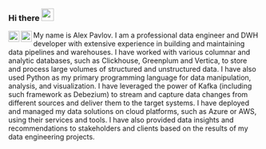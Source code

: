 ### Hi there <img src="https://media.giphy.com/media/hvRJCLFzcasrR4ia7z/giphy.gif" width="25px">

<a href="https://linkedin.com/in/pavlov-aleksandr">
  <img align="left" alt="LinkdeIn" width="22px" src="https://cdn.jsdelivr.net/npm/simple-icons@v3/icons/linkedin.svg" />
</a>
<a href="https://t.me/aleksandrpavlov">
  <img align="left" alt="Alex Pavlov's Telegram" width="22px" src="https://cdn.jsdelivr.net/npm/simple-icons@v3/icons/telegram.svg" />
</a>
My name is Alex Pavlov. 
I am a professional data engineer and DWH developer with extensive experience in building and maintaining data pipelines and warehouses. I have worked with various columnar and analytic databases, such as Clickhouse, Greenplum and Vertica, to store and process large volumes of structured and unstructured data. I have also used Python as my primary programming language for data manipulation, analysis, and visualization. I have leveraged the power of Kafka (including such framework as Debezium) to stream and capture data changes from different sources and deliver them to the target systems. I have deployed and managed my data solutions on cloud platforms, such as Azure or AWS, using their services and tools. I have also provided data insights and recommendations to stakeholders and clients based on the results of my data engineering projects.






<!--
**aipavlo/aipavlo** is a ✨ _special_ ✨ repository because its `README.md` (this file) appears on your GitHub profile.

Here are some ideas to get you started:

### Basic Commands for working with git

https://github.com/aipavlo/aipavlo/blob/main/git_commands

- 🔭 I’m currently working on ...
- 🌱 I’m currently learning ...
- 👯 I’m looking to collaborate on ...
- 🤔 I’m looking for help with ...
- 💬 Ask me about ...
- 📫 How to reach me: ...
- 😄 Pronouns: ...
- ⚡ Fun fact: ...
-->
